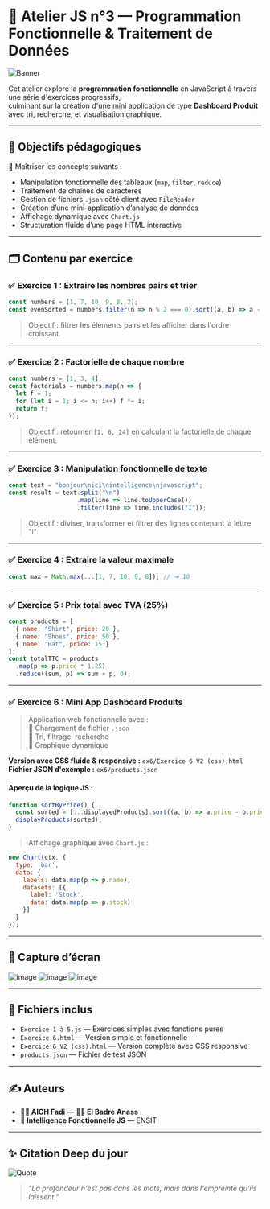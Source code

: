 
# 🚀 Atelier JS n°3 — Programmation Fonctionnelle & Traitement de Données

![Banner](https://capsule-render.vercel.app/api?type=waving&color=0:00c6ff,100:0072ff&height=200&section=header&text=Atelier%203%20JS&fontSize=40&fontAlign=center)

Cet atelier explore la **programmation fonctionnelle** en JavaScript à travers une série d'exercices progressifs,  
culminant sur la création d'une mini application de type **Dashboard Produit** avec tri, recherche, et visualisation graphique.

---

## 🧠 Objectifs pédagogiques

🎯 Maîtriser les concepts suivants :

- Manipulation fonctionnelle des tableaux (`map`, `filter`, `reduce`)
- Traitement de chaînes de caractères
- Gestion de fichiers `.json` côté client avec `FileReader`
- Création d’une mini-application d’analyse de données
- Affichage dynamique avec `Chart.js`
- Structuration fluide d’une page HTML interactive

---

## 🗂️ Contenu par exercice

### ✅ Exercice 1 : Extraire les nombres pairs et trier

```js
const numbers = [1, 7, 10, 9, 8, 2];
const evenSorted = numbers.filter(n => n % 2 === 0).sort((a, b) => a - b);
```

> Objectif : filtrer les éléments pairs et les afficher dans l'ordre croissant.

---

### ✅ Exercice 2 : Factorielle de chaque nombre

```js
const numbers = [1, 3, 4];
const factorials = numbers.map(n => {
  let f = 1;
  for (let i = 1; i <= n; i++) f *= i;
  return f;
});
```

> Objectif : retourner `[1, 6, 24]` en calculant la factorielle de chaque élément.

---

### ✅ Exercice 3 : Manipulation fonctionnelle de texte

```js
const text = "bonjour\nici\nintelligence\njavascript";
const result = text.split("\n")
                   .map(line => line.toUpperCase())
                   .filter(line => line.includes("I"));
```

> Objectif : diviser, transformer et filtrer des lignes contenant la lettre "I".

---

### ✅ Exercice 4 : Extraire la valeur maximale

```js
const max = Math.max(...[1, 7, 10, 9, 8]); // ➜ 10
```

---

### ✅ Exercice 5 : Prix total avec TVA (25%)

```js
const products = [
  { name: "Shirt", price: 20 },
  { name: "Shoes", price: 50 },
  { name: "Hat", price: 15 }
];
const totalTTC = products
  .map(p => p.price * 1.25)
  .reduce((sum, p) => sum + p, 0);
```

---

### ✅ Exercice 6 : Mini App Dashboard Produits

> Application web fonctionnelle avec :  
> 🔸 Chargement de fichier `.json`  
> 🔸 Tri, filtrage, recherche  
> 🔸 Graphique dynamique

**Version avec CSS fluide & responsive :** `ex6/Exercice 6 V2 (css).html`  
**Fichier JSON d'exemple :** `ex6/products.json`

#### Aperçu de la logique JS :

```js
function sortByPrice() {
  const sorted = [...displayedProducts].sort((a, b) => a.price - b.price);
  displayProducts(sorted);
}
```

> Affichage graphique avec `Chart.js` :

```js
new Chart(ctx, {
  type: 'bar',
  data: {
    labels: data.map(p => p.name),
    datasets: [{
      label: 'Stock',
      data: data.map(p => p.stock)
    }]
  }
});
```

---

## 📸 Capture d’écran 
![image](https://github.com/user-attachments/assets/9e4bb60d-6460-4ddf-8f04-8dbd8f0ac322)
![image](https://github.com/user-attachments/assets/1d397991-bafc-4cd7-88c1-fea5a8b5556b)
![image](https://github.com/user-attachments/assets/5035b1db-67e6-4ef1-a63c-31136a0c0f11)

---
## 📎 Fichiers inclus

- `Exercice 1 à 5.js` — Exercices simples avec fonctions pures
- `Exercice 6.html` — Version simple et fonctionnelle
- `Exercice 6 V2 (css).html` — Version complète avec CSS responsive
- `products.json` — Fichier de test JSON

---

## ✍️ Auteurs

- **👨‍💻 AICH Fadi** — **👨‍💻 El Badre Anass**
- **🤖 Intelligence Fonctionnelle JS** — ENSIT  

---
## ✨ Citation Deep du jour

![Quote](https://quotes-github-readme.vercel.app/api?type=horizontal&theme=tokyonight)

> *"La profondeur n'est pas dans les mots, mais dans l'empreinte qu'ils laissent."*

